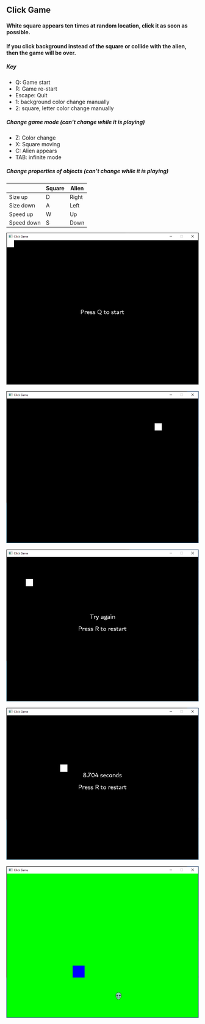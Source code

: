 ## Click Game

#### White square appears ten times at random location, click it as soon as possible.
#### If you click background instead of the square or collide with the alien, then the game will be over.


##### Key
* Q: Game start
* R: Game re-start
* Escape: Quit
* 1: background color change manually
* 2: square, letter color change manually


##### Change game mode (can’t change while it is playing)
* Z: Color change
* X: Square moving
* C: Alien appears
* TAB: infinite mode


##### Change properties of objects (can’t change while it is playing)

  
||Square|Alien
---|---|---|
Size up | D | Right
Size down | A | Left
Speed up | W | Up
Speed down | S | Down


![description](description/des1.png)

![description](description/des2.png)

![description](description/des3.png)

![description](description/des4.png)

![description](description/des5.png)

